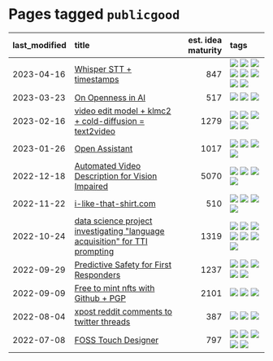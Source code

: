 # Pages tagged `publicgood`

|last_modified|title|est. idea maturity|tags
|:---|:---|---:|:---|
|2023-04-16|[Whisper STT + timestamps](../whisper-stt-plus-timestamps.md)|847|[![](https://img.shields.io/badge/tag-colab-752fd7)](../tags/colab.md) [![](https://img.shields.io/badge/tag-dataset-aa21fc)](../tags/dataset.md) [![](https://img.shields.io/badge/tag-experimental-997e5)](../tags/experimental.md) [![](https://img.shields.io/badge/tag-meta-e3be61)](../tags/meta.md) [![](https://img.shields.io/badge/tag-prompting-ea1833)](../tags/prompting.md) [![](https://img.shields.io/badge/tag-publicgood-12eec5)](../tags/publicgood.md) [![](https://img.shields.io/badge/tag-stability-9c3a4a)](../tags/stability.md) [![](https://img.shields.io/badge/tag-tooling-5d9a82)](../tags/tooling.md)|
|2023-03-23|[On Openness in AI](../on_openness_in_ai.md)|517|[![](https://img.shields.io/badge/tag-alignment-da6994)](../tags/alignment.md) [![](https://img.shields.io/badge/tag-publication-4db4d2)](../tags/publication.md) [![](https://img.shields.io/badge/tag-publicgood-12eec5)](../tags/publicgood.md)|
|2023-02-16|[video edit model + klmc2 + cold-diffusion = text2video](../video-edit-model-over-init-video.md)|1279|[![](https://img.shields.io/badge/tag-animation-f14da)](../tags/animation.md) [![](https://img.shields.io/badge/tag-meta-e3be61)](../tags/meta.md) [![](https://img.shields.io/badge/tag-publicgood-12eec5)](../tags/publicgood.md) [![](https://img.shields.io/badge/tag-stability-9c3a4a)](../tags/stability.md) [![](https://img.shields.io/badge/tag-tooling-5d9a82)](../tags/tooling.md)|
|2023-01-26|[Open Assistant](../open-assistant.md)|1017|[![](https://img.shields.io/badge/tag-accessibility-35d420)](../tags/accessibility.md) [![](https://img.shields.io/badge/tag-publicgood-12eec5)](../tags/publicgood.md) [![](https://img.shields.io/badge/tag-stability-9c3a4a)](../tags/stability.md) [![](https://img.shields.io/badge/tag-wip-ebbec3)](../tags/wip.md)|
|2022-12-18|[Automated Video Description for Vision Impaired](../automated-video-description.md)|5070|[![](https://img.shields.io/badge/tag-accessibility-35d420)](../tags/accessibility.md) [![](https://img.shields.io/badge/tag-dataset-aa21fc)](../tags/dataset.md) [![](https://img.shields.io/badge/tag-foundation-48fb29)](../tags/foundation.md) [![](https://img.shields.io/badge/tag-publicgood-12eec5)](../tags/publicgood.md)|
|2022-11-22|[i-like-that-shirt.com](../ilikethatshirt.com.md)|510|[![](https://img.shields.io/badge/tag-accessibility-35d420)](../tags/accessibility.md) [![](https://img.shields.io/badge/tag-completed-1614f8)](../tags/completed.md) [![](https://img.shields.io/badge/tag-publicgood-12eec5)](../tags/publicgood.md) [![](https://img.shields.io/badge/tag-tooling-5d9a82)](../tags/tooling.md)|
|2022-10-24|[data science project investigating "language acquisition" for TTI prompting](../tti_language_aqcuisition.md)|1319|[![](https://img.shields.io/badge/tag-alignment-da6994)](../tags/alignment.md) [![](https://img.shields.io/badge/tag-dataset-aa21fc)](../tags/dataset.md) [![](https://img.shields.io/badge/tag-experimental-997e5)](../tags/experimental.md) [![](https://img.shields.io/badge/tag-prompting-ea1833)](../tags/prompting.md) [![](https://img.shields.io/badge/tag-publication-4db4d2)](../tags/publication.md) [![](https://img.shields.io/badge/tag-publicgood-12eec5)](../tags/publicgood.md) [![](https://img.shields.io/badge/tag-stability-9c3a4a)](../tags/stability.md)|
|2022-09-29|[Predictive Safety for First Responders](../safety-officer.md)|1237|[![](https://img.shields.io/badge/tag-completed-1614f8)](../tags/completed.md) [![](https://img.shields.io/badge/tag-dataset-aa21fc)](../tags/dataset.md) [![](https://img.shields.io/badge/tag-publication-4db4d2)](../tags/publication.md) [![](https://img.shields.io/badge/tag-publicgood-12eec5)](../tags/publicgood.md) [![](https://img.shields.io/badge/tag-wip-ebbec3)](../tags/wip.md)|
|2022-09-09|[Free to mint nfts with Github + PGP](../free-to-mint-nfts_git_plus_pgp.md)|2101|[![](https://img.shields.io/badge/tag-publicgood-12eec5)](../tags/publicgood.md) [![](https://img.shields.io/badge/tag-tooling-5d9a82)](../tags/tooling.md) [![](https://img.shields.io/badge/tag-wip-ebbec3)](../tags/wip.md)|
|2022-08-04|[xpost reddit comments to twitter threads](../reddit2twitter.md)|387|[![](https://img.shields.io/badge/tag-experimental-997e5)](../tags/experimental.md) [![](https://img.shields.io/badge/tag-publicgood-12eec5)](../tags/publicgood.md) [![](https://img.shields.io/badge/tag-tooling-5d9a82)](../tags/tooling.md)|
|2022-07-08|[FOSS Touch Designer](../FOSS_touch_designer.md)|797|[![](https://img.shields.io/badge/tag-alignment-da6994)](../tags/alignment.md) [![](https://img.shields.io/badge/tag-animation-f14da)](../tags/animation.md) [![](https://img.shields.io/badge/tag-publicgood-12eec5)](../tags/publicgood.md) [![](https://img.shields.io/badge/tag-tooling-5d9a82)](../tags/tooling.md) [![](https://img.shields.io/badge/tag-wip-ebbec3)](../tags/wip.md)|